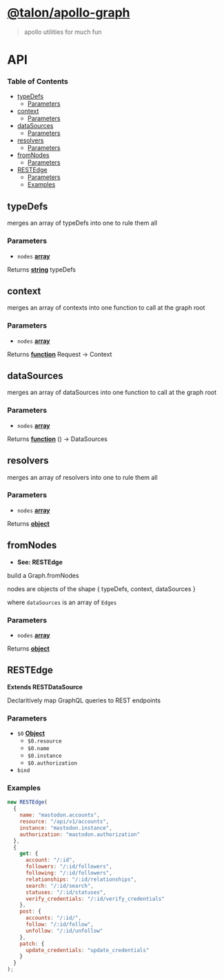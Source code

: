 # [@talon/apollo-graph](https://github.com/talon/javascript-registry/packages/apollo-graph)

> apollo utilities for much fun

# API

<!-- Generated by documentation.js. Update this documentation by updating the source code. -->

### Table of Contents

- [typeDefs](#typedefs)
  - [Parameters](#parameters)
- [context](#context)
  - [Parameters](#parameters-1)
- [dataSources](#datasources)
  - [Parameters](#parameters-2)
- [resolvers](#resolvers)
  - [Parameters](#parameters-3)
- [fromNodes](#fromnodes)
  - [Parameters](#parameters-4)
- [RESTEdge](#restedge)
  - [Parameters](#parameters-5)
  - [Examples](#examples)

## typeDefs

merges an array of typeDefs into one to rule them all

### Parameters

- `nodes` **[array](https://developer.mozilla.org/docs/Web/JavaScript/Reference/Global_Objects/Array)**

Returns **[string](https://developer.mozilla.org/docs/Web/JavaScript/Reference/Global_Objects/String)** typeDefs

## context

merges an array of contexts into one function to call
at the graph root

### Parameters

- `nodes` **[array](https://developer.mozilla.org/docs/Web/JavaScript/Reference/Global_Objects/Array)**

Returns **[function](https://developer.mozilla.org/docs/Web/JavaScript/Reference/Statements/function)** Request -> Context

## dataSources

merges an array of dataSources into one function to call
at the graph root

### Parameters

- `nodes` **[array](https://developer.mozilla.org/docs/Web/JavaScript/Reference/Global_Objects/Array)**

Returns **[function](https://developer.mozilla.org/docs/Web/JavaScript/Reference/Statements/function)** () -> DataSources

## resolvers

merges an array of resolvers into one to rule them all

### Parameters

- `nodes` **[array](https://developer.mozilla.org/docs/Web/JavaScript/Reference/Global_Objects/Array)**

Returns **[object](https://developer.mozilla.org/docs/Web/JavaScript/Reference/Global_Objects/Object)**

## fromNodes

- **See: RESTEdge**

build a Graph.fromNodes

nodes are objects of the shape
{ typeDefs, context, dataSources }

where `dataSources` is an array of `Edges`

### Parameters

- `nodes` **[array](https://developer.mozilla.org/docs/Web/JavaScript/Reference/Global_Objects/Array)**

Returns **[object](https://developer.mozilla.org/docs/Web/JavaScript/Reference/Global_Objects/Object)**

## RESTEdge

**Extends RESTDataSource**

Declaritively map GraphQL queries to REST endpoints

### Parameters

- `$0` **[Object](https://developer.mozilla.org/docs/Web/JavaScript/Reference/Global_Objects/Object)**
  - `$0.resource`
  - `$0.name`
  - `$0.instance`
  - `$0.authorization`
- `bind`

### Examples

```javascript
new RESTEdge(
  {
    name: "mastodon.accounts",
    resource: "/api/v1/accounts",
    instance: "mastodon.instance",
    authorization: "mastodon.authorization"
  },
  {
    get: {
      account: "/:id",
      followers: "/:id/followers",
      following: "/:id/followers",
      relationships: "/:id/relationships",
      search: "/:id/search",
      statuses: "/:id/statuses",
      verify_credentials: "/:id/verify_credentials"
    },
    post: {
      accounts: "/:id/",
      follow: "/:id/follow",
      unfollow: "/:id/unfollow"
    },
    patch: {
      update_credentials: "update_credentials"
    }
  }
);
```
